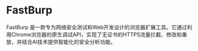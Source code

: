 # FastBurp
FastBurp 是一款专为网络安全测试和Web开发设计的浏览器扩展工具。它通过利用Chrome浏览器的原生调试API，实现了无证书的HTTPS流量拦截、修改和重放，并结合AI技术提供智能化的安全分析功能。
